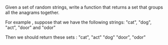 Given a set of random strings, write a function that returns a set that groups all the anagrams together. 

For example , suppose that we have the following strings: 
"cat", "dog", "act", "door" and "odor"

Then we should return these sets : 
"cat", "act"
"dog"
"door", "odor"
